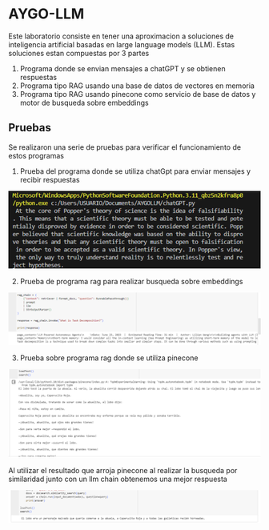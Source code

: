 # AYGO-LLM

Este laboratorio consiste en tener una aproximacion a soluciones de inteligencia artificial basadas en large language models (LLM). Estas soluciones estan compuestas por 3 partes

1. Programa donde se envian mensajes a chatGPT y se obtienen respuestas
2. Programa tipo RAG usando una base de datos de vectores en memoria
3. Programa tipo RAG usando pinecone como servicio de base de datos y motor de busqueda sobre embeddings

## Pruebas

Se realizaron una serie de pruebas para verificar el funcionamiento de estos programas

1. Prueba del programa donde se utiliza chatGpt para enviar mensajes y recibir respuestas

![Alt text](img/gpt.png)

2. Prueba de programa rag para realizar busqueda sobre embeddings

![Alt text](img/memory.png)

3. Prueba sobre programa rag donde se utiliza pinecone 

![Alt text](img/pine1.png)

Al utilizar el resultado que arroja pinecone al realizar la busqueda por similaridad junto con un llm chain obtenemos una mejor respuesta

![Alt text](img/pine2.png)